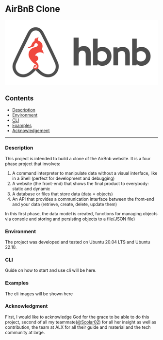 # AirBnB Clone
![hbnb logo](./image/logo.png)

## Contents

- [Description](#Description)
- [Environment](#Environment)
- [CLI](#CLI)
- [Examples](#Examples)
- [Acknowledgement](#Acknowledgement)

---------

### Description

This project is intended to build a clone of the AirBnb website. It is a four phase project that involves:

1. A command interpreter to manipulate data without a visual interface, like in a Shell (perfect for development and debugging)
2. A website (the front-end) that shows the final product to everybody: static and dynamic
3. A database or files that store data (data = objects) 
4. An API that provides a communication interface between the front-end and your data (retrieve, create, delete, update them)

In this first phase, the data model is created, functions for managing objects via console and storing and persisting objects to a file(JSON file)

### Environment

The project was developed and tested on Ubuntu 20.04 LTS and Ubuntu 22.10.

### CLI

Guide on how to start and use cli will be here.

### Examples

The cli images will be shown here

### Acknowledgment

First, I would like to acknowledge God for the grace to be able to do this project, second of all my teammate([@Scolar02](https://github.com/Scolar02)) for all her insight as well as contribution, the team at ALX for all their guide and material and the tech community at large.


